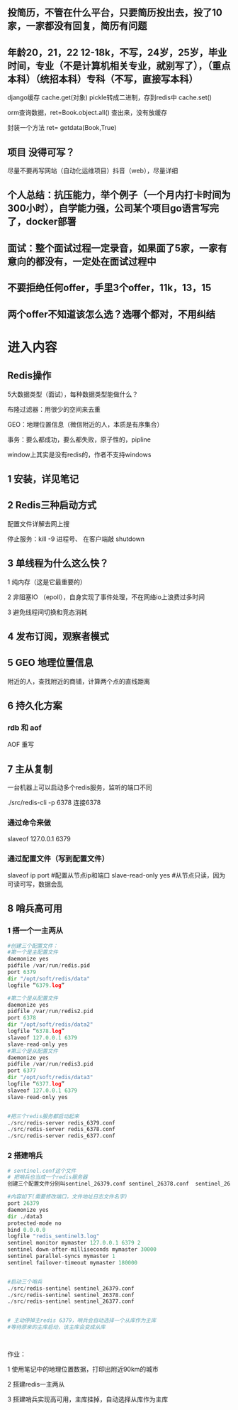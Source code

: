 



## 投简历，不管在什么平台，只要简历投出去，投了10家，一家都没有回复，简历有问题

## 年龄20，21，22    12-18k，不写，24岁，25岁，毕业时间，专业（不是计算机相关专业，就别写了），（重点本科）（统招本科）专科（不写，直接写本科）

django缓存  cache.get(对象)  pickle转成二进制，存到redis中      cache.set()

orm查询数据，ret=Book.object.all()   查出来，没有放缓存

封装一个方法 ret= getdata(Book,True)

## 项目 没得可写？

尽量不要再写网站（自动化运维项目）抖音（web），尽量详细

## 个人总结：抗压能力，举个例子（一个月内打卡时间为300小时），自学能力强，公司某个项目go语言写完了，docker部署



## 面试：整个面试过程一定录音，如果面了5家，一家有意向的都没有，一定处在面试过程中

## 不要拒绝任何offer，手里3个offer，11k，13，15



## 两个offer不知道该怎么选？选哪个都对，不用纠结





# 进入内容

## Redis操作

5大数据类型（面试），每种数据类型能做什么？



布隆过滤器：用很少的空间来去重

GEO：地理位置信息（微信附近的人，本质是有序集合）

事务：要么都成功，要么都失败，原子性的，pipline

window上其实是没有redis的，作者不支持windows

## 1 安装，详见笔记

## 2 Redis三种启动方式

配置文件详解去网上搜

停止服务：kill -9 进程号、  在客户端敲 shutdown

## 3 单线程为什么这么快？

1 纯内存（这是它最重要的）

2 非阻塞IO （epoll），自身实现了事件处理，不在网络io上浪费过多时间

3 避免线程间切换和竞态消耗







## 4 发布订阅，观察者模式



## 5 GEO 地理位置信息

附近的人，查找附近的商铺，计算两个点的直线距离



## 6 持久化方案

### rdb 和 aof

AOF 重写

##  7 主从复制

一台机器上可以启动多个redis服务，监听的端口不同

./src/redis-cli -p 6378   连接6378

### 通过命令来做

slaveof 127.0.0.1 6379

### 通过配置文件（写到配置文件）

slaveof ip port #配置从节点ip和端口
slave-read-only yes #从节点只读，因为可读可写，数据会乱



## 8 哨兵高可用

### 1 搭一个一主两从

```python
#创建三个配置文件：
#第一个是主配置文件
daemonize yes
pidfile /var/run/redis.pid
port 6379
dir "/opt/soft/redis/data"
logfile “6379.log”

#第二个是从配置文件
daemonize yes
pidfile /var/run/redis2.pid
port 6378
dir "/opt/soft/redis/data2"
logfile “6378.log”
slaveof 127.0.0.1 6379
slave-read-only yes
#第三个是从配置文件
daemonize yes
pidfile /var/run/redis3.pid
port 6377
dir "/opt/soft/redis/data3"
logfile “6377.log”
slaveof 127.0.0.1 6379
slave-read-only yes


#把三个redis服务都启动起来
./src/redis-server redis_6379.conf
./src/redis-server redis_6378.conf
./src/redis-server redis_6377.conf
```

### 2 搭建哨兵

```python
# sentinel.conf这个文件
# 把哨兵也当成一个redis服务器
创建三个配置文件分别叫sentinel_26379.conf sentinel_26378.conf  sentinel_26377.conf

#内容如下(需要修改端口，文件地址日志文件名字)
port 26379
daemonize yes
dir ./data3
protected-mode no
bind 0.0.0.0
logfile "redis_sentinel3.log"
sentinel monitor mymaster 127.0.0.1 6379 2
sentinel down-after-milliseconds mymaster 30000
sentinel parallel-syncs mymaster 1
sentinel failover-timeout mymaster 180000


#启动三个哨兵
./src/redis-sentinel sentinel_26379.conf
./src/redis-sentinel sentinel_26378.conf
./src/redis-sentinel sentinel_26377.conf


# 主动停掉主redis 6379，哨兵会自动选择一个从库作为主库
#等待原来的主库启动，该主库会变成从库




```





作业：

1 使用笔记中的地理位置数据，打印出附近90km的城市

2 搭建redis一主两从

3 搭建哨兵实现高可用，主库挂掉，自动选择从库作为主库

































